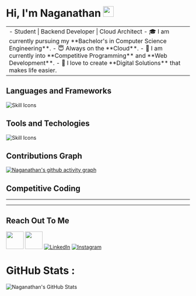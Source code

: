 # Hi, I'm Naganathan <img src="https://github.com/TheDudeThatCode/TheDudeThatCode/blob/master/Assets/Hi.gif" width="29px">


<table>
  <tr>
    <td>
      - Student | Backend Developer | Cloud Architect
      - 🎓 I am currently pursuing my **Bachelor's in Computer Science Engineering**.
      - 😇	Always on the **Cloud**.
      - 🌱 I am currently into **Competitive Programming** and **Web Development**.
      - 👀 I love to create **Digital Solutions** that makes life easier.
    </td>    
  </tr>
</table>


## Languages and Frameworks
![Skill Icons](https://skillicons.dev/icons?i=c,cpp,python,java,javascript,html,css,terraform,nodejs,expressjs,docker,mysql,postgresql,dynamodb,mongodb,sqlite,nginx,react,bash,regex&theme=dark&perline=15)

## Tools and Techologies
![Skill Icons](https://skillicons.dev/icons?i=aws,postman,git,github,linux,vscode,visualstudio,idea,eclipse,ubuntu,vercel,heroku,stackoverflow&theme=dark&perline=15)

## Contributions Graph
[![Naganathan's github activity graph](https://github-readme-activity-graph.vercel.app/graph?username=Naganathan05&theme=high-contrast)](https://github.com/Naganathan05)

## Competitive Coding 
------------------------------


------------------------------

## Reach Out To Me
<a href="#"><img height="48" width="48" src="https://cdn3d.iconscout.com/3d/premium/thumb/web-browser-4165162-3457172.png" ></a>
<a href="mailto:naganathan1555@gmail.com"><img height="48" width="48" src="https://i.ibb.co/vD0fmh5/iconizer-icons8-gmail.png" ></a>
<a href="https://www.linkedin.com/in/naganathan-m-r-388434286/">![LinkedIn](https://skills.thijs.gg/icons?i=linkedin)</a>
<a href="https://www.instagram.com/naganathan_.15._/">![Instagram](https://skills.thijs.gg/icons?i=instagram)</a>

# GitHub Stats :
![Naganathan's GitHub Stats](https://github-readme-stats-dga59piw8-ashrockzzz2003.vercel.app/api?username=Naganathan05&show_icons=true&theme=dark&hide_border=false)



